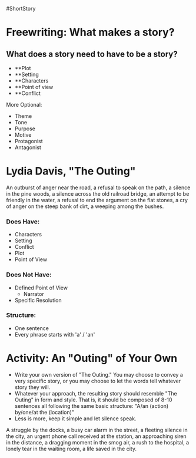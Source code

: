 #ShortStory
# Freewriting: What makes a story?
## What does a story need to have to be a story?

- **Plot
- **Setting
- **Characters
- **Point of view
- **Conflict

More Optional:
- Theme
- Tone
- Purpose
- Motive
- Protagonist
- Antagonist


# Lydia Davis, "The Outing"

An outburst of anger near the road, a refusal to speak on the path, a
silence in the pine woods, a silence across the old railroad bridge, an
attempt to be friendly in the water, a refusal to end the argument on the
flat stones, a cry of anger on the steep bank of dirt, a weeping among the
bushes.

### Does Have:
- Characters
- Setting
- Conflict
- Plot
- Point of View

### Does Not Have:
- Defined Point of View
	- Narrator
-  Specific Resolution

### Structure:
- One sentence
- Every phrase starts with 'a' / 'an'


# Activity: An "Outing" of Your Own

- Write your own version of "The Outing." You may choose to convey a very specific story, or you may choose to let the words tell whatever story they will.
- Whatever your approach, the resulting story should resemble "The Outing" in form and style. That is, it should be composed of 8-10 sentences all following the same basic structure: "A/an (action) by/one/at the (location)"
- Less is more, keep it simple and let silence speak.

A struggle by the docks, a busy car alarm in the street, a fleeting silence in 
the city, an urgent phone call received at the station, an approaching siren 
in the distance, a dragging moment in the smog air, a rush to the hospital, 
a lonely tear in the waiting room, a life saved in the city.